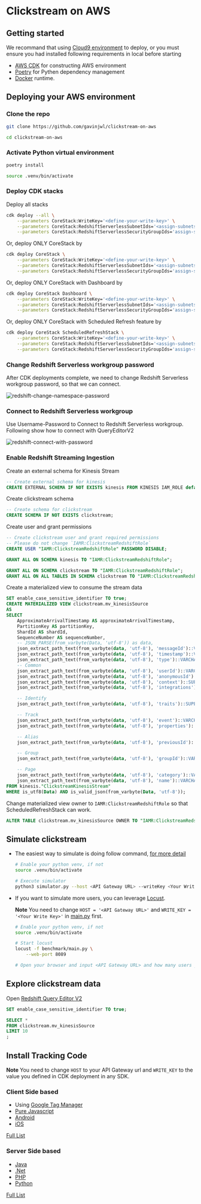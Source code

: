 # Clickstream on AWS

## Getting started

We recommand that using [Cloud9 environment](https://aws.amazon.com/cloud9/) to deploy, or you must ensure you had installed following requirements in local before starting

- [AWS CDK](https://docs.aws.amazon.com/cdk/v2/guide/getting_started.html#getting_started_install) for constructing AWS environment
- [Poetry](https://python-poetry.org/docs/#installation) for Pythen dependency management
- [Docker](https://docs.docker.com/engine/install/) runtime.

## Deploying your AWS environment

### Clone the repo

```bash
git clone https://github.com/gavinjwl/clickstream-on-aws

cd clickstream-on-aws
```

### Activate Python virtual environment

```bash
poetry install

source .venv/bin/activate
```

### Deploy CDK stacks

Deploy all stacks

```bash
cdk deploy --all \
    --parameters CoreStack:WriteKey='<define-your-write-key>' \
    --parameters CoreStack:RedshiftServerlessSubnetIds='<assign-subnets-to-redshift>' \
    --parameters CoreStack:RedshiftServerlessSecurityGroupIds='assign-security-groups-for-redshift'
```

Or, deploy ONLY CoreStack by

```bash
cdk deploy CoreStack \
    --parameters CoreStack:WriteKey='<define-your-write-key>' \
    --parameters CoreStack:RedshiftServerlessSubnetIds='<assign-subnets-to-redshift>' \
    --parameters CoreStack:RedshiftServerlessSecurityGroupIds='assign-security-groups-for-redshift'
```

Or, deploy ONLY CoreStack with Dashboard by

```bash
cdk deploy CoreStack Dashboard \
    --parameters CoreStack:WriteKey='<define-your-write-key>' \
    --parameters CoreStack:RedshiftServerlessSubnetIds='<assign-subnets-to-redshift>' \
    --parameters CoreStack:RedshiftServerlessSecurityGroupIds='assign-security-groups-for-redshift'
```

Or, deploy ONLY CoreStack with Scheduled Refresh feature by

```bash
cdk deploy CoreStack ScheduledRefreshStack \
    --parameters CoreStack:WriteKey='<define-your-write-key>' \
    --parameters CoreStack:RedshiftServerlessSubnetIds='<assign-subnets-to-redshift>' \
    --parameters CoreStack:RedshiftServerlessSecurityGroupIds='assign-security-groups-for-redshift'
```

### Change Redshift Serverless workgroup password

After CDK deployments complete, we need to change Redshift Serverless workgroup password, so that we can connect.

![redshift-change-namespace-password](images/redshift-change-namespace-password.png)

### Connect to Redshift Serverless workgroup

Use Username-Password to Connect to Redshift Serverless workgroup. Following show how to connect with QueryEditorV2

![redshift-connect-with-password](images/redshift-connect-with-password.png)

### Enable Redshift Streaming Ingestion

Create an external schema for Kinesis Stream

```sql
-- Create external schema for kinesis
CREATE EXTERNAL SCHEMA IF NOT EXISTS kinesis FROM KINESIS IAM_ROLE default;
```

Create clickstream schema

```sql
-- Create schema for clickstream
CREATE SCHEMA IF NOT EXISTS clickstream;
```

Create user and grant permissions

```sql
-- Create clickstream user and grant required permissions
-- Please do not change `IAMR:ClickstreamRedshiftRole`
CREATE USER "IAMR:ClickstreamRedshiftRole" PASSWORD DISABLE;

GRANT ALL ON SCHEMA kinesis TO "IAMR:ClickstreamRedshiftRole";

GRANT ALL ON SCHEMA clickstream TO "IAMR:ClickstreamRedshiftRole";
GRANT ALL ON ALL TABLES IN SCHEMA clickstream TO "IAMR:ClickstreamRedshiftRole";
```

Create a materialized view to consume the stream data

```sql
SET enable_case_sensitive_identifier TO true;
CREATE MATERIALIZED VIEW clickstream.mv_kinesisSource
AS
SELECT
    ApproximateArrivalTimestamp AS approximateArrivalTimestamp,
    PartitionKey AS partitionKey,
    ShardId AS shardId,
    SequenceNumber AS sequenceNumber,
    -- JSON_PARSE(from_varbyte(Data, 'utf-8')) as data,
    json_extract_path_text(from_varbyte(data, 'utf-8'), 'messageId')::VARCHAR AS messageId,
    json_extract_path_text(from_varbyte(data, 'utf-8'), 'timestamp')::VARCHAR AS _timestamp,
    json_extract_path_text(from_varbyte(data, 'utf-8'), 'type')::VARCHAR AS type,
    -- Common
    json_extract_path_text(from_varbyte(data, 'utf-8'), 'userId')::VARCHAR AS userId,
    json_extract_path_text(from_varbyte(data, 'utf-8'), 'anonymousId')::VARCHAR AS anonymousId,
    json_extract_path_text(from_varbyte(data, 'utf-8'), 'context')::SUPER AS context,
    json_extract_path_text(from_varbyte(data, 'utf-8'), 'integrations')::SUPER AS integrations,

    -- Identify
    json_extract_path_text(from_varbyte(data, 'utf-8'), 'traits')::SUPER AS traits,

    -- Track
    json_extract_path_text(from_varbyte(data, 'utf-8'), 'event')::VARCHAR AS event,
    json_extract_path_text(from_varbyte(data, 'utf-8'), 'properties')::SUPER AS properties,

    -- Alias
    json_extract_path_text(from_varbyte(data, 'utf-8'), 'previousId')::VARCHAR AS previousId,

    -- Group
    json_extract_path_text(from_varbyte(data, 'utf-8'), 'groupId')::VARCHAR AS groupId,

    -- Page
    json_extract_path_text(from_varbyte(data, 'utf-8'), 'category')::VARCHAR AS category,
    json_extract_path_text(from_varbyte(data, 'utf-8'), 'name')::VARCHAR AS name
FROM kinesis."ClickstreamKinesisStream"
WHERE is_utf8(Data) AND is_valid_json(from_varbyte(Data, 'utf-8'));
```

Change materialized view owner to `IAMR:ClickstreamRedshiftRole` so that ScheduledRefreshStack can work.

```sql
ALTER TABLE clickstream.mv_kinesisSource OWNER TO "IAMR:ClickstreamRedshiftRole";
```

## Simulate clickstream

- The easiest way to simulate is doing follow command, [for more detail](simulator.py)

    ```bash
    # Enable your python venv, if not
    source .venv/bin/activate
    
    # Execute simulator
    python3 simulator.py --host <API Gateway URL> --writeKey <Your Write Key>
    ```

- If you want to simulate more users, you can leverage [Locust](https://docs.locust.io/en/stable/).

    **Note**
    You need to change `HOST = '<API Gateway URL>'` and `WRITE_KEY = '<Your Write Key>'` in [main.py](./benchmark/main.py) first.

    ```bash
    # Enable your python venv, if not
    source .venv/bin/activate

    # Start locust
    locust -f benchmark/main.py \
        --web-port 8089
    
    # Open your browser and input <API Gateway URL> and how many users you want.
    ```

## Explore clickstream data

Open [Redshift Query Editor V2](https://docs.aws.amazon.com/redshift/latest/mgmt/query-editor-v2-using.html)

```sql
SET enable_case_sensitive_identifier TO true;

SELECT *
FROM clickstream.mv_kinesisSource
LIMIT 10
;
```

## Install Tracking Code

**Note**
You need to change `HOST` to your API Gateway url and `WRITE_KEY` to the value you defined in CDK deployment in any SDK.

### Client Side based

- Using [Google Tag Manager](https://segment.com/catalog/integrations/google-tag-manager/)
- [Pure Javascript](https://segment.com/docs/connections/sources/catalog/libraries/website/javascript/)
- [Android](https://segment.com/docs/connections/sources/catalog/libraries/mobile/android/)
- [iOS](https://segment.com/docs/connections/sources/catalog/libraries/mobile/ios/)

[Full List](https://segment.com/docs/connections/sources/catalog/#website)

### Server Side based

- [Java](https://segment.com/docs/connections/sources/catalog/libraries/server/java/)
- [.Net](https://segment.com/docs/connections/sources/catalog/libraries/server/net/)
- [PHP](https://segment.com/docs/connections/sources/catalog/libraries/server/php/)
- [Python](https://segment.com/docs/connections/sources/catalog/libraries/server/python/)

[Full List](https://segment.com/docs/connections/sources/catalog/#server)

